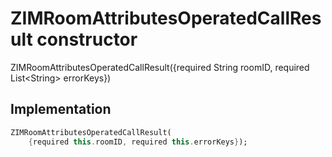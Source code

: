 


# ZIMRoomAttributesOperatedCallResult constructor







ZIMRoomAttributesOperatedCallResult({required String roomID, required List&lt;String> errorKeys})





## Implementation

```dart
ZIMRoomAttributesOperatedCallResult(
    {required this.roomID, required this.errorKeys});
```







